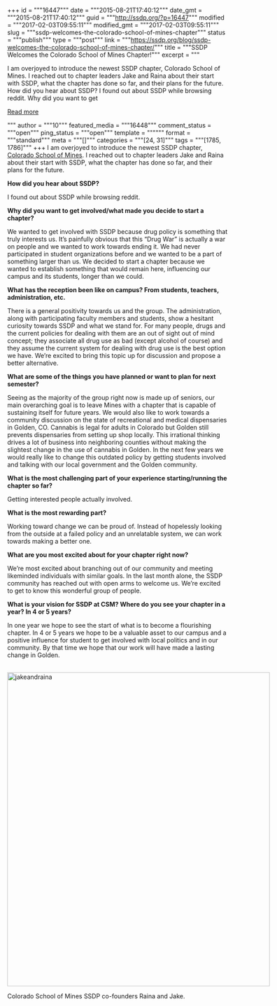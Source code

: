 +++
id = """16447"""
date = """2015-08-21T17:40:12"""
date_gmt = """2015-08-21T17:40:12"""
guid = """http://ssdp.org/?p=16447"""
modified = """2017-02-03T09:55:11"""
modified_gmt = """2017-02-03T09:55:11"""
slug = """ssdp-welcomes-the-colorado-school-of-mines-chapter"""
status = """publish"""
type = """post"""
link = """https://ssdp.org/blog/ssdp-welcomes-the-colorado-school-of-mines-chapter/"""
title = """SSDP Welcomes the Colorado School of Mines Chapter!"""
excerpt = """<p>I am overjoyed to introduce the newest SSDP chapter, Colorado School of Mines. I reached out to chapter leaders Jake and Raina about their start with SSDP, what the chapter has done so far, and their plans for the future. How did you hear about SSDP? I found out about SSDP while browsing reddit. Why did you want to get</p>
<div class="h10"></div>
<p><a class="more-link2 flat" href="https://ssdp.org/blog/ssdp-welcomes-the-colorado-school-of-mines-chapter/">Read more</a></p>
"""
author = """10"""
featured_media = """16448"""
comment_status = """open"""
ping_status = """open"""
template = """"""
format = """standard"""
meta = """[]"""
categories = """[24, 31]"""
tags = """[1785, 1786]"""
+++
I am overjoyed to introduce the newest SSDP chapter, <a href="http://ssdp.org/chapters/mountain/colorado/colorado-school-of-mines/" target="_blank">Colorado School of Mines</a>. I reached out to chapter leaders Jake and Raina about their start with SSDP, what the chapter has done so far, and their plans for the future.
<p id="E80" class="qowt-li-0_0 qowt-list qowt-stl-ListParagraph"><span id="E81" class="qowt-font2-TimesNewRoman"><strong>How did you hear about SSDP?</strong> </span></p>
<p id="E82"><span id="E83" class="qowt-font2-TimesNewRoman">I found out about SSDP while browsing reddit.</span></p>
<p id="E84" class="qowt-li-0_0 qowt-list qowt-stl-ListParagraph"><strong><span id="E85" class="qowt-font2-TimesNewRoman">Why did you want to get involved/what made you decide to start a chapter?</span><span id="E86" class="qowt-font2-TimesNewRoman"> </span></strong></p>
<p id="E87"><span id="E88" class="qowt-font2-TimesNewRoman">We wanted to get involved with SSDP because drug policy is something that truly interests us.</span><span id="E89" class="qowt-font2-TimesNewRoman"> It’s painfully obvious that this “Drug War” is actually a war on people and we wanted to work towards ending it.</span><span id="E90" class="qowt-font2-TimesNewRoman"> We had never participated in student organizations before and we wanted to </span><span id="E91" class="qowt-font2-TimesNewRoman">be a part of</span><span id="E92" class="qowt-font2-TimesNewRoman"> something larger than us.</span><span id="E93" class="qowt-font2-TimesNewRoman"> We decided to start a chapter because we wanted to establish something that would remain here, influencing our campus and its students, longer than we could. </span></p>
<p id="E94" class="qowt-li-0_0 qowt-list qowt-stl-ListParagraph"><strong><span id="E95" class="qowt-font2-TimesNewRoman">What has the reception been like on campus? From students, teachers, administration, etc.</span><span id="E96" class="qowt-font2-TimesNewRoman"> </span></strong></p>
<p id="E97"><span id="E98" class="qowt-font2-TimesNewRoman">There is a general positivity</span><span id="E99" class="qowt-font2-TimesNewRoman"> towards us and the group. The administration, along with participating faculty members and students</span><span id="E100" class="qowt-font2-TimesNewRoman">, show a hesitant curiosity towar</span><span id="E101" class="qowt-font2-TimesNewRoman">ds SSDP and what we stand for. </span><span id="E102" class="qowt-font2-TimesNewRoman">For many people, drugs and the current policies for dealing with them are an o</span><span id="E103" class="qowt-font2-TimesNewRoman">ut of sight out of mind concept; they associate all drug use as bad</span><span id="E104" class="qowt-font2-TimesNewRoman"> (except alcohol of course)</span><span id="E105" class="qowt-font2-TimesNewRoman"> and they assume the current system for dealing with drug </span><span id="E106" class="qowt-font2-TimesNewRoman">use is the best option we have. We’re excited to bring this topic up for discussion and propose a better alternative. </span></p>
<p id="E107" class="qowt-li-0_0 qowt-list qowt-stl-ListParagraph"><strong><span id="E108" class="qowt-font2-TimesNewRoman">What are some of the things you have planned or want to plan for next semester?</span></strong></p>
<p id="E109"><span id="E110" class="qowt-font2-TimesNewRoman">Seeing </span><span id="E111" class="qowt-font2-TimesNewRoman">as </span><span id="E112" class="qowt-font2-TimesNewRoman">the majority of the </span><span id="E113" class="qowt-font2-TimesNewRoman">group right now </span><span id="E114" class="qowt-font2-TimesNewRoman">is</span><span id="E115" class="qowt-font2-TimesNewRoman"> </span><span id="E116" class="qowt-font2-TimesNewRoman">made up of </span><span id="E117" class="qowt-font2-TimesNewRoman">seniors, our main overarch</span><span id="E118" class="qowt-font2-TimesNewRoman">ing goal i</span><span id="E119" class="qowt-font2-TimesNewRoman">s to leave Mines with a chapter that is capable of sustaining itself for future years. We would also like to work towards a community discussion on the state of recreational and medical dispensaries in Golden, CO. Cannabis is legal for adults in Colorado but Golden still prevents dispensaries from setting up shop locally. This irrational thinking drives</span><span id="E120" class="qowt-font2-TimesNewRoman"> a lot of busi</span><span id="E121" class="qowt-font2-TimesNewRoman">ness into neighboring counties without making the slightest change in</span><span id="E122" class="qowt-font2-TimesNewRoman"> the use of cannabis in Golden. In the next few years we would really like to change this outdated policy by getting students involved and talking with our local government and the Golden community. </span></p>
<p id="E123" class="qowt-li-0_0 qowt-list qowt-stl-ListParagraph"><strong><span id="E124" class="qowt-font2-TimesNewRoman">What is the most challenging part of your experience starting/running the chapter so far? </span></strong></p>
<p id="E125"><span id="E126" class="qowt-font2-TimesNewRoman">Getting interested people actually involved.</span></p>
<p id="E127" class="qowt-li-0_0 qowt-list qowt-stl-ListParagraph"><strong><span id="E128" class="qowt-font2-TimesNewRoman">What is the most rewarding part?</span><span id="E129" class="qowt-font2-TimesNewRoman"> </span></strong></p>
<p id="E130"><span id="E131" class="qowt-font2-TimesNewRoman">Working toward change we can be proud of. Instead of </span><span id="E132" class="qowt-font2-TimesNewRoman">hopelessly </span><span id="E133" class="qowt-font2-TimesNewRoman">looking from the outside at a failed policy</span><span id="E134" class="qowt-font2-TimesNewRoman"> and an unrelatable system</span><span id="E135" class="qowt-font2-TimesNewRoman">, we can work towards making a better one.</span></p>
<p id="E138" class="qowt-li-0_0 qowt-list qowt-stl-ListParagraph"><strong><span id="E139" class="qowt-font2-TimesNewRoman">What are you most excited about for your chapter</span><span id="E144" class="qowt-font2-TimesNewRoman"> right now?</span></strong></p>
<p id="E145"><span id="E146" class="qowt-font2-TimesNewRoman">We’re most excited about branching out of our community and meeting likeminded </span><span id="E147" class="qowt-font2-TimesNewRoman">individuals with similar goals. </span><span id="E148" class="qowt-font2-TimesNewRoman">In the last month alone, the SSDP community has reached out with ope</span><span id="E149" class="qowt-font2-TimesNewRoman">n arms to welcome us. We’re excited to get to know this wonderful group of people. </span></p>
<p id="E150" class="qowt-li-0_0 qowt-list qowt-stl-ListParagraph"><strong><span id="E151" class="qowt-font2-TimesNewRoman">What is your vision for SSDP</span><span id="E152" class="qowt-font2-TimesNewRoman"> at CSM</span><span id="E153" class="qowt-font2-TimesNewRoman">? Where do y</span><span id="E154" class="qowt-font2-TimesNewRoman">ou see your chapter in a year? I</span><span id="E155" class="qowt-font2-TimesNewRoman">n 4 or 5 years?</span></strong></p>
<p id="E156"><span id="E157" class="qowt-font2-TimesNewRoman">In one year we hope to see the start of what is t</span><span id="E158" class="qowt-font2-TimesNewRoman">o become a flourishing chapter. In 4 or 5 years we hope to be a valuable asset to our campus and a positive influence for student to get involved with local politics and in our community. By that time we hope that our work will have made a lasting change in Golden.</span></p>
&nbsp;

<div id="attachment_16448" style="width: 610px" class="wp-caption alignnone"><img class="wp-image-16448" src="http://ssdp.org/assets/20150820_200726-e1440179002222-857x1024.jpg" alt="jakeandraina" width="600" height="717" /><p class="wp-caption-text">Colorado School of Mines SSDP co-founders Raina and Jake.</p></div>
